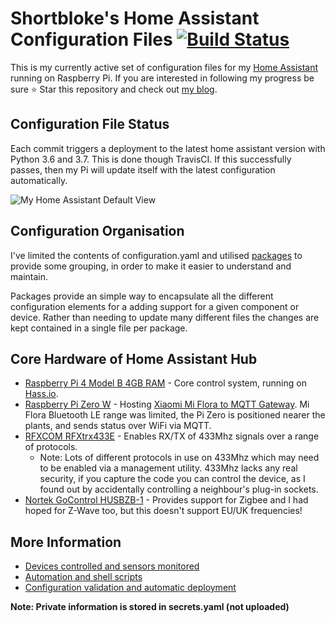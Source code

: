 # Shortbloke's Home Assistant Configuration Files [![Build Status](https://travis-ci.org/shortbloke/home_assistant_config.svg?branch=master)](https://travis-ci.org/shortbloke/home_assistant_config)

This is my currently active set of configuration files for my [Home Assistant](https://home-assistant.io) running on Raspberry Pi.
If you are interested in following my progress be sure ⭐️ Star this repository and check out [my blog](https://www.martinrowan.co.uk).

## Configuration File Status

Each commit triggers a deployment to the latest home assistant version with Python 3.6 and 3.7. This is done though TravisCI. If this successfully passes, then my Pi will update itself with the latest configuration automatically.

![My Home Assistant Default View](images/default_view.jpg)

## Configuration Organisation

I've limited the contents of configuration.yaml and utilised [packages](https://www.home-assistant.io/docs/configuration/packages/) to provide some grouping, in order to make it easier to understand and maintain.

Packages provide an simple way to encapsulate all the different configuration elements for a adding support for a given component or device. Rather than needing to update many different files the changes are kept contained in a single file per package.

## Core Hardware of Home Assistant Hub

- [Raspberry Pi 4 Model B 4GB RAM](https://amzn.to/3a4gGQc) - Core control system, running on [Hass.io](https://www.home-assistant.io/hassio/).
- [Raspberry Pi Zero W](https://amzn.to/2ZLhm7d) - Hosting [Xiaomi Mi Flora to MQTT Gateway](https://github.com/ThomDietrich/miflora-mqtt-daemon). Mi Flora Bluetooth LE range was limited, the Pi Zero is positioned nearer the plants, and sends status over WiFi via MQTT.
- [RFXCOM RFXtrx433E](http://www.rfxcom.com/store/Transceivers/14103) - Enables RX/TX of 433Mhz signals over a range of protocols.
  - Note: Lots of different protocols in use on 433Mhz which may need to be enabled via a management utility. 433Mhz lacks any real security, if you capture the code you can control the device, as I found out by accidentally controlling a neighbour's plug-in sockets.
- [Nortek GoControl HUSBZB-1](https://www.nortekcontrol.com/products/2gig/husbzb-1-gocontrol-quickstick-combo/) - Provides support for Zigbee and I had hoped for Z-Wave too, but this doesn't support EU/UK frequencies!

## More Information

- [Devices controlled and sensors monitored](devices.md)
- [Automation and shell scripts](automations.md)
- [Configuration validation and automatic deployment](build_deploy.md)

**Note: Private information is stored in secrets.yaml (not uploaded)**

